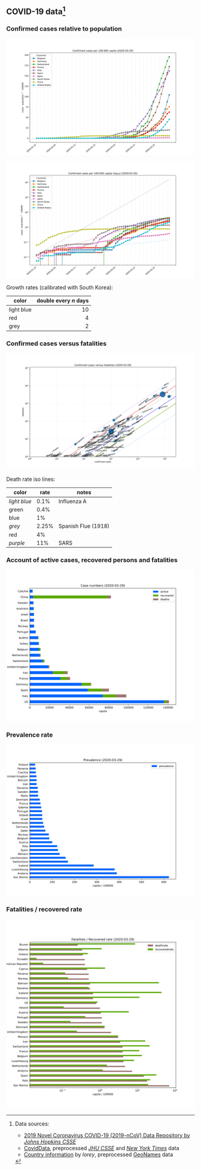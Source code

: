 ## COVID-19 data[^1]


### Confirmed cases relative to population

![population relative cases](./assets/images/tl-cases-r.svg)

![population relative cases (log)](./assets/images/tl-cases-rl.svg)

Growth rates (calibrated with South Korea):

color        | double every *n* days
------------ | ----------------------:
light blue   |  10
red          |  4
grey         |  2


### Confirmed cases versus fatalities
![countrywise confirmed cases versus fatalities](./assets/images/cases-deaths-ll.svg)

Death rate iso lines:

color        | rate   | notes
------------ | ------ | ------
*light blue* |  0.1%  | Influenza A
green        |  0.4%  |
blue         |  1%    |
*grey*       |  2.25% | Spanish Flue (1918)
red          |  4%    |
*purple*     |  11%   | SARS


### Account of active cases, recovered persons and fatalities

![cases in total](./assets/images/cases.svg)


### Prevalence rate

![population relative prevalence](./assets/images/preval-r.svg)


### Fatalities / recovered rate

![population relative deaths / recovered](./assets/images/deaths-recov-rl.svg)



[^1]: Data sources:
      - [2019 Novel Coronavirus COVID-19 (2019-nCoV) Data Repository by *Johns Hopkins CSSE*][JHUCSSE]
      - [CovidData], preprocessed *[JHU CSSE][JHUCSSE]* and [*New York Times*][NYTData] data
      - [Country information][CountryData1] by *lorey*, preprocessed [GeoNames] data

[JHUCSSE]: https://github.com/CSSEGISandData/COVID-19 "2019 Novel Coronavirus COVID-19 (2019-nCoV) Data Repository by Johns Hopkins CSSE"
[CovidData]: https://github.com/coviddata/coviddata "CovidData, preprocessed JHU CSSE and New York Times data"
[NYTData]: https://github.com/nytimes/covid-19-data "New York Times Covid-19 US states data"
[CountryData1]: https://github.com/lorey/list-of-countries "GeoNames country data preprocessed by ”lorey“"
[GeoNames]: http://www.geonames.org/ "GeoNames"

